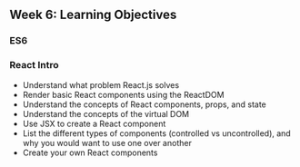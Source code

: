 ## Week 6: Learning Objectives 

### ES6

### React Intro

* Understand what problem React.js solves
* Render basic React components using the ReactDOM
* Understand the concepts of React components, props, and state
* Understand the concepts of the virtual DOM
* Use JSX to create a React component
* List the different types of components (controlled vs uncontrolled), and why you would want to use one over another
* Create your own React components
